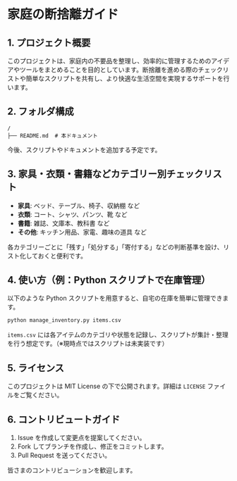 # 家庭の断捨離ガイド

## 1. プロジェクト概要
このプロジェクトは、家庭内の不要品を整理し、効率的に管理するためのアイデアやツールをまとめることを目的としています。断捨離を進める際のチェックリストや簡単なスクリプトを共有し、より快適な生活空間を実現するサポートを行います。

## 2. フォルダ構成
```
/
├── README.md  # 本ドキュメント
```
今後、スクリプトやドキュメントを追加する予定です。

## 3. 家具・衣類・書籍などカテゴリー別チェックリスト
- **家具**: ベッド、テーブル、椅子、収納棚 など
- **衣類**: コート、シャツ、パンツ、靴 など
- **書籍**: 雑誌、文庫本、教科書 など
- **その他**: キッチン用品、家電、趣味の道具 など

各カテゴリーごとに「残す」「処分する」「寄付する」などの判断基準を設け、リスト化しておくと便利です。

## 4. 使い方（例：Python スクリプトで在庫管理）
以下のような Python スクリプトを用意すると、自宅の在庫を簡単に管理できます。

```bash
python manage_inventory.py items.csv
```

`items.csv` には各アイテムのカテゴリや状態を記録し、スクリプトが集計・整理を行う想定です。（※現時点ではスクリプトは未実装です）

## 5. ライセンス
このプロジェクトは MIT License の下で公開されます。詳細は `LICENSE` ファイルをご覧ください。

## 6. コントリビュートガイド
1. Issue を作成して変更点を提案してください。
2. Fork してブランチを作成し、修正をコミットします。
3. Pull Request を送ってください。

皆さまのコントリビューションを歓迎します。
